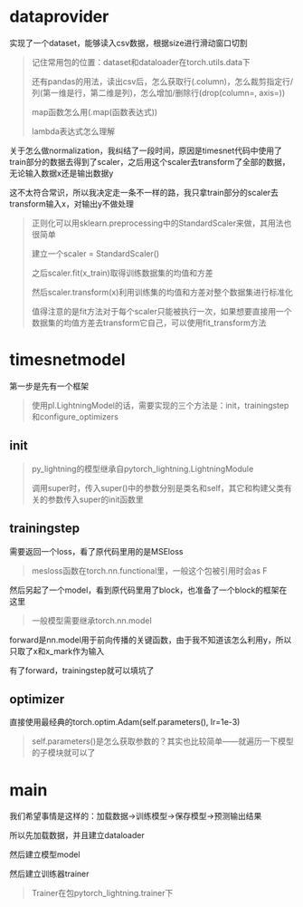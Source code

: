 # dataprovider

实现了一个dataset，能够读入csv数据，根据size进行滑动窗口切割

> 记住常用包的位置：dataset和dataloader在torch.utils.data下
>
> 还有pandas的用法，读出csv后，怎么获取行(.column)，怎么裁剪指定行/列(第一维是行，第二维是列)，怎么增加/删除行(drop(column=, axis=))
>
> map函数怎么用(.map(函数表达式))
>
> lambda表达式怎么理解

关于怎么做normalization，我纠结了一段时间，原因是timesnet代码中使用了train部分的数据去得到了scaler，之后用这个scaler去transform了全部的数据，无论输入数据x还是输出数据y

这不太符合常识，所以我决定走一条不一样的路，我只拿train部分的scaler去transform输入x，对输出y不做处理

> 正则化可以用sklearn.preprocessing中的StandardScaler来做，其用法也很简单
>
> 建立一个scaler = StandardScaler()
>
> 之后scaler.fit(x_train)取得训练数据集的均值和方差
>
> 然后scaler.transform(x)利用训练集的均值和方差对整个数据集进行标准化
>
> 值得注意的是fit方法对于每个scaler只能被执行一次，如果想要直接用一个数据集的均值方差去transform它自己，可以使用fit_transform方法

# timesnetmodel

第一步是先有一个框架

> 使用pl.LightningModel的话，需要实现的三个方法是：init，trainingstep和configure_optimizers

## init

> py_lightning的模型继承自pytorch_lightning.LightningModule
>
> 调用super时，传入super()中的参数分别是类名和self，其它和构建父类有关的参数传入super的init函数里

## trainingstep

需要返回一个loss，看了原代码里用的是MSEloss

> mesloss函数在torch.nn.functional里，一般这个包被引用时会as F

然后另起了一个model，看到原代码里用了block，也准备了一个block的框架在这里

> 一般模型需要继承torch.nn.model

forward是nn.model用于前向传播的关键函数，由于我不知道该怎么利用y，所以只取了x和x_mark作为输入

有了forward，trainingstep就可以填坑了

## optimizer

直接使用最经典的torch.optim.Adam(self.parameters(), lr=1e-3)

> self.parameters()是怎么获取参数的？其实也比较简单——就遍历一下模型的子模块就可以了

# main

我们希望事情是这样的：加载数据->训练模型->保存模型->预测输出结果

所以先加载数据，并且建立dataloader

然后建立模型model

然后建立训练器trainer

> Trainer在包pytorch_lightning.trainer下
